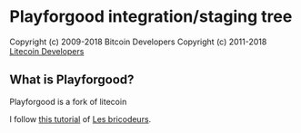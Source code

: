 Playforgood integration/staging tree
================================

Copyright (c) 2009-2018 Bitcoin Developers
Copyright (c) 2011-2018 [Litecoin Developers](http://www.litecoin.org)  

What is Playforgood?
----------------

Playforgood is a fork of litecoin

I follow [this tutorial](https://lesbricodeurs.fr/creersaproprecryptomonnaie/) of [Les bricodeurs](https://lesbricodeurs.fr/).
